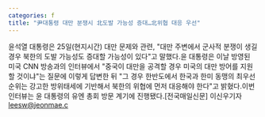 ```yaml
---
categories: f
title: "尹대통령 대만 분쟁시 北도발 가능성 증대…北위협 대응 우선"
---
```

윤석열 대통령은 25일(현지시간) 대만 문제와 관련, "대만 주변에서 군사적 분쟁이 생길 경우 북한의 도발 가능성도 증대할 가능성이 있다"고 말했다.윤 대통령은 이날 방영된 미국 CNN 방송과의 인터뷰에서 "중국이 대만을 공격할 경우 미국의 대만 방어를 지원할 것이냐"는 질문에 이렇게 답변한 뒤 "그 경우 한반도에서 한국과 한미 동맹의 최우선 순위는 강고한 방위태세에 기반해서 북한의 위협에 먼저 대응해야 한다"고 밝혔다.이번 인터뷰는 윤 대통령의 유엔 총회 방문 계기에 진행됐다.[전국매일신문] 이신우기자 leesw@jeonmae.c
